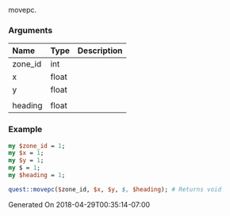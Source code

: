 movepc.
### Arguments
**Name**|**Type**|**Description**
:---|:---|:---
zone_id|int|
x|float|
y|float|
||
heading|float|

### Example

```perl
my $zone_id = 1;
my $x = 1;
my $y = 1;
my $ = 1;
my $heading = 1;

quest::movepc($zone_id, $x, $y, $, $heading); # Returns void
```


Generated On 2018-04-29T00:35:14-07:00